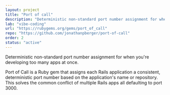 ```yaml
---
layout: project
title: "Port of call"
description: "Deterministic non-standard port number assignment for when you're developing too many apps at once."
lab: "vibe-coding"
url: "https://rubygems.org/gems/port_of_call"
repo: "https://github.com/jonathanpberger/port-of-call"
order: 2
status: "active"
---
```


Deterministic non-standard port number assignment for when you're developing too many apps at once.

Port of Call is a Ruby gem that assigns each Rails application a consistent, deterministic port number based on the application's name or repository. This solves the common conflict of multiple Rails apps all defaulting to port 3000.